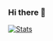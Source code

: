 ### Hi there 👋

<!--
**BraianBGit/BraianBGit** is a ✨ _special_ ✨ repository because its `README.md` (this file) appears on your GitHub profile.

Here are some ideas to get you started:

- 🔭 I’m currently working on ...
- 🌱 I’m currently learning ...
- 👯 I’m looking to collaborate on ...
- 🤔 I’m looking for help with ...
- 💬 Ask me about ...
- 📫 How to reach me: ...
- 😄 Pronouns: ...
- ⚡ Fun fact: ...
-->

[![Stats](https://github-readme-stats.vercel.app/api?username=BraianBGit&show_icons=true&theme=radical)](https://github-readme-stats.vercel.app/api?username=BraianBGit&show_icons=true&theme=radical)
